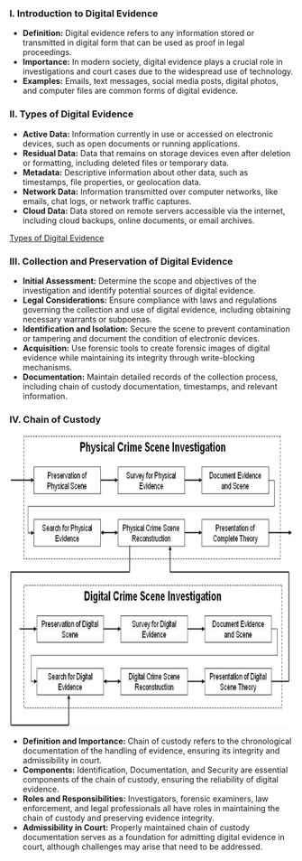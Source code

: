 ### I. Introduction to Digital Evidence

- **Definition:** Digital evidence refers to any information stored or transmitted in digital form that can be used as proof in legal proceedings.
- **Importance:** In modern society, digital evidence plays a crucial role in investigations and court cases due to the widespread use of technology.
- **Examples:** Emails, text messages, social media posts, digital photos, and computer files are common forms of digital evidence.

### II. Types of Digital Evidence

- **Active Data:** Information currently in use or accessed on electronic devices, such as open documents or running applications.
- **Residual Data:** Data that remains on storage devices even after deletion or formatting, including deleted files or temporary data.
- **Metadata:** Descriptive information about other data, such as timestamps, file properties, or geolocation data.
- **Network Data:** Information transmitted over computer networks, like emails, chat logs, or network traffic captures.
- **Cloud Data:** Data stored on remote servers accessible via the internet, including cloud backups, online documents, or email archives.



[Types of Digital Evidence](https://www.salvationdata.com/knowledge/8-types-of-digital-evidence/)


### III. Collection and Preservation of Digital Evidence

- **Initial Assessment:** Determine the scope and objectives of the investigation and identify potential sources of digital evidence.
- **Legal Considerations:** Ensure compliance with laws and regulations governing the collection and use of digital evidence, including obtaining necessary warrants or subpoenas.
- **Identification and Isolation:** Secure the scene to prevent contamination or tampering and document the condition of electronic devices.
- **Acquisition:** Use forensic tools to create forensic images of digital evidence while maintaining its integrity through write-blocking mechanisms.
- **Documentation:** Maintain detailed records of the collection process, including chain of custody documentation, timestamps, and relevant information.

### IV. Chain of Custody

![alt text](img/P1.png)

- **Definition and Importance:** Chain of custody refers to the chronological documentation of the handling of evidence, ensuring its integrity and admissibility in court.
- **Components:** Identification, Documentation, and Security are essential components of the chain of custody, ensuring the reliability of digital evidence.
- **Roles and Responsibilities:** Investigators, forensic examiners, law enforcement, and legal professionals all have roles in maintaining the chain of custody and preserving evidence integrity.
- **Admissibility in Court:** Properly maintained chain of custody documentation serves as a foundation for admitting digital evidence in court, although challenges may arise that need to be addressed.
